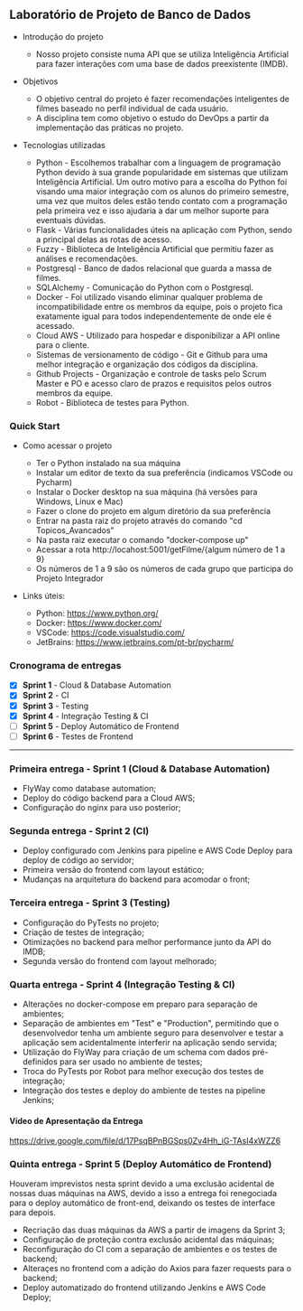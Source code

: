 ## Laboratório de Projeto de Banco de Dados

- Introdução do projeto

  - Nosso projeto consiste numa API que se utiliza Inteligência Artificial para fazer interações com uma base de dados preexistente (IMDB).

- Objetivos

  - O objetivo central do projeto é fazer recomendações inteligentes de filmes baseado no perfil individual de cada usuário.
  - A disciplina tem como objetivo o estudo do DevOps a partir da implementação das práticas no projeto.

- Tecnologias utilizadas

  - Python - Escolhemos trabalhar com a linguagem de programação Python devido à sua grande popularidade em sistemas que utilizam Inteligência Artificial. Um outro motivo para a escolha do Python foi visando uma maior integração com os alunos do primeiro semestre, uma vez que muitos deles estão tendo contato com a programação pela primeira vez e isso ajudaria a dar um melhor suporte para eventuais dúvidas.
  - Flask - Várias funcionalidades úteis na aplicação com Python, sendo a principal delas as rotas de acesso.
  - Fuzzy - Biblioteca de Inteligência Artificial que permitiu fazer as análises e recomendações.
  - Postgresql - Banco de dados relacional que guarda a massa de filmes.
  - SQLAlchemy - Comunicação do Python com o Postgresql.
  - Docker - Foi utilizado visando eliminar qualquer problema de incompatibilidade entre os membros da equipe, pois o projeto fica exatamente igual para todos independentemente de onde ele é acessado.
  - Cloud AWS - Utilizado para hospedar e disponibilizar a API online para o cliente.
  - Sistemas de versionamento de código - Git e Github para uma melhor integração e organização dos códigos da disciplina.
  - Github Projects - Organização e controle de tasks pelo Scrum Master e PO e acesso claro de prazos e requisitos pelos outros membros da equipe.
  - Robot - Biblioteca de testes para Python.
  
### Quick Start

- Como acessar o projeto

  - Ter o Python instalado na sua máquina
  - Instalar um editor de texto da sua preferência (indicamos VSCode ou Pycharm)
  - Instalar o Docker desktop na sua máquina (há versões para Windows, Linux e Mac)
  - Fazer o clone do projeto em algum diretório da sua preferência
  - Entrar na pasta raiz do projeto através do comando "cd Topicos_Avancados"
  - Na pasta raiz executar o comando "docker-compose up"
  - Acessar a rota http://locahost:5001/getFilme/{algum número de 1 a 9}
  - Os números de 1 a 9 são os números de cada grupo que participa do Projeto Integrador

- Links úteis:
  - Python: https://www.python.org/
  - Docker: https://www.docker.com/
  - VSCode: https://code.visualstudio.com/
  - JetBrains: https://www.jetbrains.com/pt-br/pycharm/

### Cronograma de entregas

- [x] **Sprint 1** - Cloud & Database Automation
- [X] **Sprint 2** - CI
- [X] **Sprint 3** - Testing
- [X] **Sprint 4** - Integração Testing & CI
- [ ] **Sprint 5** - Deploy Automático de Frontend
- [ ] **Sprint 6** - Testes de Frontend 

------------



### Primeira entrega - Sprint 1 (Cloud & Database Automation)

- FlyWay como database automation;
- Deploy do código backend para a Cloud AWS;
- Configuração do nginx para uso posterior;

### Segunda entrega - Sprint 2 (CI)

- Deploy configurado com Jenkins para pipeline e AWS Code Deploy para deploy de código ao servidor;
- Primeira versão do frontend com layout estático;
- Mudanças na arquitetura do backend para acomodar o front;

### Terceira entrega - Sprint 3 (Testing)

- Configuração do PyTests no projeto;
- Criação de testes de integração;
- Otimizações no backend para melhor performance junto da API do IMDB;
- Segunda versão do frontend com layout melhorado;

### Quarta entrega - Sprint 4 (Integração Testing & CI)

- Alterações no docker-compose em preparo para separação de ambientes;
- Separação de ambientes em "Test" e "Production", permitindo que o desenvolvedor tenha um ambiente seguro para desenvolver e testar a aplicação sem acidentalmente interferir na aplicação sendo servida;
- Utilização do FlyWay para criação de um schema com dados pré-definidos para ser usado no ambiente de testes;
- Troca do PyTests por Robot para melhor execução dos testes de integração;
- Integração dos testes e deploy do ambiente de testes na pipeline Jenkins;

#### Vídeo de Apresentação da Entrega

https://drive.google.com/file/d/17PsqBPnBGSps0Zv4Hh_iG-TAsI4xWZZ6


### Quinta entrega - Sprint 5 (Deploy Automático de Frontend)

Houveram imprevistos nesta sprint devido a uma exclusão acidental de nossas duas máquinas na AWS, devido a isso a entrega foi renegociada para o deploy automático de front-end, deixando os testes de interface para depois.

- Recriação das duas máquinas da AWS a partir de imagens da Sprint 3;
- Configuração de proteção contra exclusão acidental das máquinas;
- Reconfiguração do CI com a separação de ambientes e os testes de backend;
- Alteraçes no frontend com a adição do Axios para fazer requests para o backend;
- Deploy automatizado do frontend utilizando Jenkins e AWS Code Deploy;

